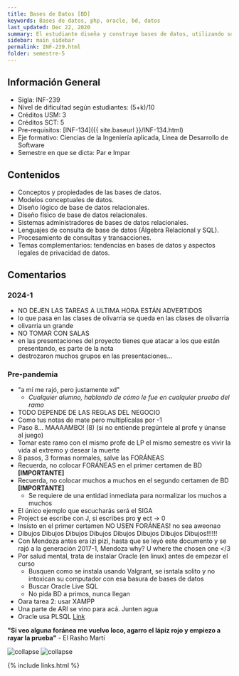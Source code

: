 ```yaml
---
title: Bases de Datos [BD]
keywords: Bases de datos, php, oracle, bd, datos
last_updated: Dec 22, 2020
summary: El estudiante diseña y construye bases de datos, utilizando software especializado existente en la industria y desarrolla aplicaciones pertinentes para solucionar problemas reales de manejo de información. La asignatura incluye conceptos y propiedades de las bases de datos y su modelamiento, como así también metodologías para diseñar y construir bases de datos relacionales en distintas organizaciones. Los conocimientos adquiridos y las habilidades desarrolladas permitirán al estudiante desempeñarse en su futuro profesional como arquitecto y administrador de datos.
sidebar: main_sidebar
permalink: INF-239.html
folder: semestre-5
---
```


## Información General

- Sigla: INF-239
- Nivel de dificultad según estudiantes: (5+k)/10
- Créditos USM: 3
- Créditos SCT: 5
- Pre-requisitos: [INF-134]({{ site.baseurl }}/INF-134.html)
- Eje formativo: Ciencias de la Ingeniería aplicada, Línea de Desarrollo de Software
- Semestre en que se dicta: Par e Impar

## Contenidos

- Conceptos y propiedades de las bases de datos.
- Modelos conceptuales de datos.
- Diseño lógico de base de datos relacionales.
- Diseño físico de base de datos relacionales.
- Sistemas administradores de bases de datos relacionales.
- Lenguajes de consulta de base de datos (Álgebra Relacional y SQL).
- Procesamiento de consultas y transacciones.
- Temas complementarios: tendencias en bases de datos y aspectos legales de privacidad de datos.

## Comentarios

### 2024-1

- NO DEJEN LAS TAREAS A ULTIMA HORA ESTÁN ADVERTIDOS
- lo que pasa en las clases de olivarria se queda en las clases de olivarria
- olivarria un grande
- NO TOMAR CON SALAS
- en las presentaciones del proyecto tienes que atacar a los que están presentando, es parte de la nota
- destrozaron muchos grupos en las presentaciones...

### Pre-pandemia

- "a mí me rajó, pero justamente xd"
  - _Cualquier alumno, hablando de cómo le fue en cualquier prueba del ramo_
- TODO DEPENDE DE LAS REGLAS DEL NEGOCIO
- Como tus notas de mate pero multiplícalas por -1
- Paso 8... MAAAAMBO! (8) (si no entiende pregúntele al profe y únanse al juego)
- Tomar este ramo con el mismo profe de LP el mismo semestre es vivir la vida al extremo y desear la muerte
- 8 pasos, 3 formas normales, salve las FORÁNEAS
- Recuerda, no colocar FORÁNEAS en el primer certamen de BD __[IMPORTANTE]__
- Recuerda, no colocar muchos a muchos en el segundo certamen de BD __[IMPORTANTE]__
  - Se requiere de una entidad inmediata para normalizar los muchos a muchos
- El único ejemplo que escucharás será el SIGA
- Project se escribe con J, si escribes pro __y__ ect -> 0
- Insisto en el primer certamen NO USEN FORÁNEAS! no sea aweonao
- Dibujos Dibujos Dibujos Dibujos Dibujos Dibujos Dibujos Dibujos!!!!!!
- Con Mendoza antes era izi pizi, hasta que se leyó este documento y se rajó a la generación 2017-1, Mendoza why? U where the chosen one \</3
- Por salud mental, trata de instalar Oracle (en linux) antes de empezar el curso
  - Busquen como se instala usando Valgrant, se isntala solito y no intoxican su computador con esa basura de bases de datos
  - Buscar Oracle Live SQL
  - No pida BD a primos, nunca llegan
- Oara tarea 2: usar XAMPP
- Una parte de ARI se vino para acá. Junten agua
- Oracle usa PLSQL [Link](https://www.techonthenet.com/oracle/index.php)

__"Si veo alguna foránea me vuelvo loco, agarro el lápiz rojo y empiezo a rayar la prueba"__ - El Rasho Martí

<img src="images/semestre-5/bd_meme.jpg" alt="collapse" height="auto">
<img src="images/semestre-5/bd_meme2.jpg" alt="collapse" height="auto">

{% include links.html %}
